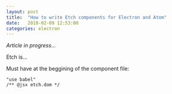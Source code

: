 ```yaml
---
layout: post
title:  "How to write Etch components for Electron and Atom"
date:   2018-02-09 12:53:00
categories: electron
---
```


_Article in progress..._

Etch is...

Must have at the beggining of the component file:
```
"use babel"
/** @jsx etch.dom */
```
